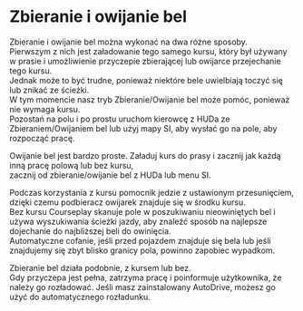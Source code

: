 # Zbieranie i owijanie bel

  
Zbieranie i owijanie bel można wykonać na dwa różne sposoby.  
Pierwszym z nich jest załadowanie tego samego kursu, który był używany w prasie i umożliwienie przyczepie zbierającej lub owijarce przejechanie tego kursu.  
Jednak może to być trudne, ponieważ niektóre bele uwielbiają toczyć się lub znikać ze ścieżki.  
W tym momencie nasz tryb Zbieranie/Owijanie bel może pomóc, ponieważ nie wymaga kursu.  
Pozostań na polu i po prostu uruchom kierowcę z HUDa ze Zbieraniem/Owijaniem bel lub użyj mapy SI, aby wysłać go na pole, aby rozpocząć pracę.  


  
Owijanie bel jest bardzo proste. Załaduj kurs do prasy i zacznij jak każdą inną pracę polową lub bez kursu,  
zacznij od zbieranie/owijanie bel z HUDa lub menu SI.  


  
Podczas korzystania z kursu pomocnik jedzie z ustawionym przesunięciem, dzięki czemu podbieracz owijarek znajduje się w środku kursu.  
Bez kursu Courseplay skanuje pole w poszukiwaniu nieowiniętych bel i używa wyszukiwania ścieżki jazdy, aby znaleźć sposób na najlepsze dojechanie do najbliższej beli do owinięcia.  
Automatyczne cofanie, jeśli przed pojazdem znajduje się bela lub jeśli znajdujemy się zbyt blisko granicy pola, powinno zapobiec wypadkom.  


  
Zbieranie bel działa podobnie, z kursem lub bez.  
Gdy przyczepa jest pełna, zatrzyma pracę i poinformuje użytkownika, że należy go rozładować. Jeśli masz zainstalowany AutoDrive, możesz go użyć do automatycznego rozładunku.  


